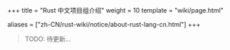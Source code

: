 +++
title = "Rust 中文项目组介绍"
weight = 10
template = "wiki/page.html"

aliases = ["zh-CN/rust-wiki/notice/about-rust-lang-cn.html"]
+++

> TODO: 待更新...
